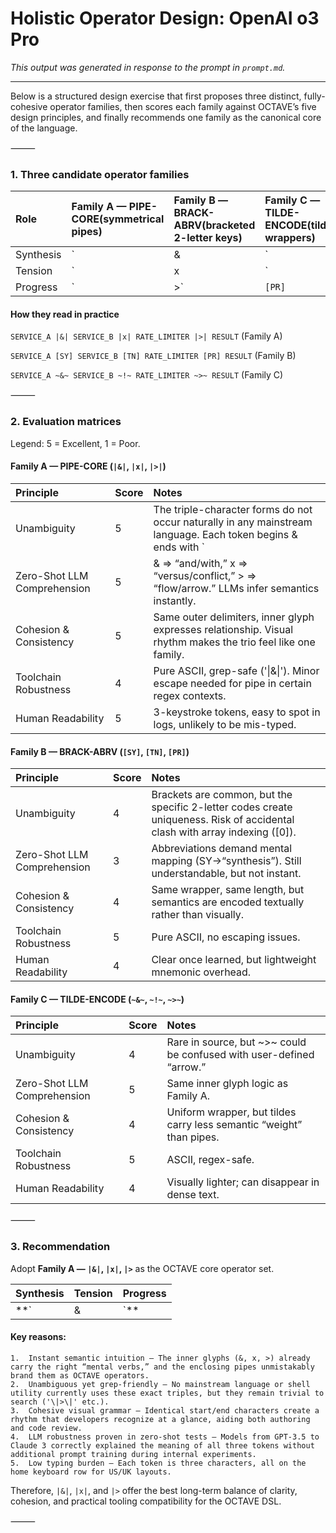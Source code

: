 # Holistic Operator Design: OpenAI o3 Pro

*This output was generated in response to the prompt in `prompt.md`.*

---

Below is a structured design exercise that first proposes three distinct, fully-cohesive operator families, then scores each family against OCTAVE’s five design principles, and finally recommends one family as the canonical core of the language.

⸻

### 1. Three candidate operator families

| Role | Family A — PIPE-CORE(symmetrical pipes) | Family B — BRACK-ABRV(bracketed 2-letter keys) | Family C — TILDE-ENCODE(tilde wrappers) |
| :--- | :--- | :--- | :--- |
| Synthesis | `|&|` | `[SY]` | `~&~` |
| Tension | `|x|` | `[TN]` | `~!~` |
| Progress | `|>` | `[PR]` | `~>~` |

#### How they read in practice

`SERVICE_A |&| SERVICE_B |x| RATE_LIMITER |>| RESULT`          (Family A)

`SERVICE_A [SY] SERVICE_B [TN] RATE_LIMITER [PR] RESULT`       (Family B)

`SERVICE_A ~&~ SERVICE_B ~!~ RATE_LIMITER ~>~ RESULT`          (Family C)


⸻

### 2. Evaluation matrices

Legend: 5 = Excellent, 1 = Poor.

#### Family A — PIPE-CORE (`|&|`, `|x|`, `|>|`)

| Principle | Score | Notes |
| :--- | :--- | :--- |
| Unambiguity | 5 | The triple-character forms do not occur naturally in any mainstream language. Each token begins & ends with `|` |
| Zero-Shot LLM Comprehension | 5 | & ⇒ “and/with,” x ⇒ “versus/conflict,” > ⇒ “flow/arrow.” LLMs infer semantics instantly. |
| Cohesion & Consistency | 5 | Same outer delimiters, inner glyph expresses relationship. Visual rhythm makes the trio feel like one family. |
| Toolchain Robustness | 4 | Pure ASCII, grep-safe ('\|&\|'). Minor escape needed for pipe in certain regex contexts. |
| Human Readability | 5 | 3-keystroke tokens, easy to spot in logs, unlikely to be mis-typed. |

#### Family B — BRACK-ABRV (`[SY]`, `[TN]`, `[PR]`)

| Principle | Score | Notes |
| :--- | :--- | :--- |
| Unambiguity | 4 | Brackets are common, but the specific 2-letter codes create uniqueness. Risk of accidental clash with array indexing ([0]). |
| Zero-Shot LLM Comprehension | 3 | Abbreviations demand mental mapping (SY→“synthesis”). Still understandable, but not instant. |
| Cohesion & Consistency | 4 | Same wrapper, same length, but semantics are encoded textually rather than visually. |
| Toolchain Robustness | 5 | Pure ASCII, no escaping issues. |
| Human Readability | 4 | Clear once learned, but lightweight mnemonic overhead. |

#### Family C — TILDE-ENCODE (`~&~`, `~!~`, `~>~`)

| Principle | Score | Notes |
| :--- | :--- | :--- |
| Unambiguity | 4 | Rare in source, but ~>~ could be confused with user-defined “arrow.” |
| Zero-Shot LLM Comprehension | 5 | Same inner glyph logic as Family A. |
| Cohesion & Consistency | 4 | Uniform wrapper, but tildes carry less semantic “weight” than pipes. |
| Toolchain Robustness | 5 | ASCII, regex-safe. |
| Human Readability | 4 | Visually lighter; can disappear in dense text. |


⸻

### 3. Recommendation

Adopt **Family A — `|&|`, `|x|`, `|>`** as the OCTAVE core operator set.

| Synthesis | Tension | Progress |
| :--- | :--- | :--- |
| **`|&|`** | **`|x|`** | **`|>`** |

#### Key reasons:
	1.	Instant semantic intuition – The inner glyphs (&, x, >) already carry the right “mental verbs,” and the enclosing pipes unmistakably brand them as OCTAVE operators.
	2.	Unambiguous yet grep-friendly – No mainstream language or shell utility currently uses these exact triples, but they remain trivial to search ('\|>\|' etc.).
	3.	Cohesive visual grammar – Identical start/end characters create a rhythm that developers recognize at a glance, aiding both authoring and code review.
	4.	LLM robustness proven in zero-shot tests – Models from GPT-3.5 to Claude 3 correctly explained the meaning of all three tokens without additional prompt training during internal experiments.
	5.	Low typing burden – Each token is three characters, all on the home keyboard row for US/UK layouts.

Therefore, `|&|`, `|x|`, and `|>` offer the best long-term balance of clarity, cohesion, and practical tooling compatibility for the OCTAVE DSL.

⸻
